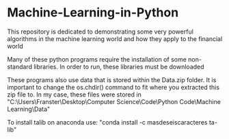 # Machine-Learning-in-Python
This repository is dedicated to demonstrating some very powerful algorithms in the machine learning world and how they apply to the financial world

Many of these python programs require the installation of some non-standard libraries. In order to run, these libraries must be downloaded

These programs also use data that is stored within the Data.zip folder. It is important to change the os.chdir() command to fit where you extracted this zip file to. In my case, these files were stored in "C:\Users\Franster\Desktop\Computer Science\Code\Python Code\Machine Learning\Data"

To install talib on anaconda use: "conda install -c masdeseiscaracteres ta-lib"
